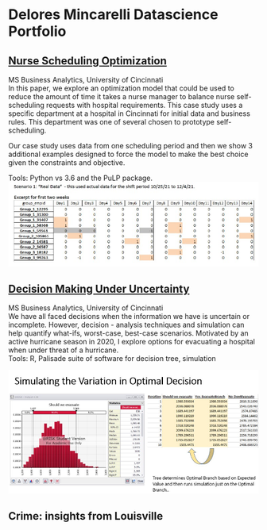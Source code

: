 # Delores Mincarelli Datascience Portfolio

## [Nurse Scheduling Optimization](https://github.com/deloresmincarelli/BusinessAnalyticsProjects/blob/master/NurseOptimization.pdf)
MS Business Analytics, University of Cincinnati
<br> In this paper, we explore an optimization model that could be used to reduce the amount of time it takes a nurse manager to balance nurse self-scheduling requests with hospital requirements. This case study uses a specific department at a hospital in Cincinnati for initial data and business rules. This department was one of several chosen to prototype self-scheduling.

Our case study uses data from one scheduling period and then we show 3 additional examples designed to force the model to make the best choice given the constraints and objective.

Tools:  Python vs 3.6 and the PuLP package.
![](https://github.com/deloresmincarelli/Portfolio/blob/main/images/NurseOpt.jpg)


## [Decision Making Under Uncertainty](https://github.com/deloresmincarelli/BusinessAnalyticsProjects/blob/master/DecisionUncertainty_Portfolio.pdf)
MS Business Analytics, University of Cincinnati
<br> We have all faced decisions when the information we have is uncertain or incomplete.  However, decision - analysis techniques and simulation can help quantify what-ifs, worst-case, best-case scenarios. Motivated by an active hurricane season in 2020, I explore options for evacuating a hospital when under threat of a hurricane. 
<br> Tools:  R, Palisade suite of software for decision tree, simulation

![](https://github.com/deloresmincarelli/Portfolio/blob/main/images/HurricaneDecision.jpg)


## Crime: insights from Louisville


